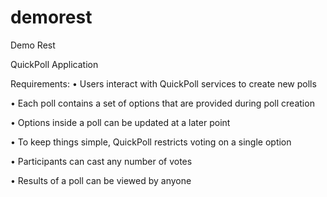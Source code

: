 # demorest
Demo Rest

QuickPoll Application

Requirements:
•	 Users interact with QuickPoll services to create new polls

•	 Each poll contains a set of options that are provided during poll creation

•	 Options inside a poll can be updated at a later point

•	 To keep things simple, QuickPoll restricts voting on a single option

•	 Participants can cast any number of votes

•	 Results of a poll can be viewed by anyone
